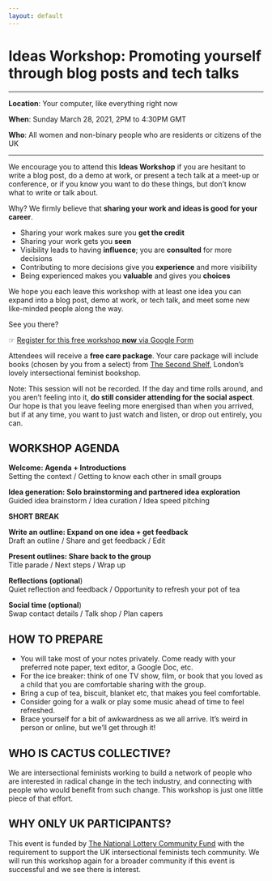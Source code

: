 ```yaml
---
layout: default
---
```


# Ideas Workshop: Promoting yourself through blog posts and tech talks

***
**Location**: Your computer, like everything right now

**When**: Sunday March 28, 2021, 2PM to 4:30PM GMT

**Who**: All women and non-binary people who are residents or citizens of the UK
***

We encourage you to attend this **Ideas Workshop** if you are hesitant to write a blog post, do a demo at work, or present a tech talk at a meet-up or conference, or if you know you want to do these things, but don’t know what to write or talk about.

Why? We firmly believe that **sharing your work and ideas is good for your career**.

* Sharing your work makes sure you **get the credit**
* Sharing your work gets you **seen**
* Visibility leads to having **influence**; you are **consulted** for more decisions
* Contributing to more decisions give you **experience** and more visibility
* Being experienced makes you **valuable** and gives you **choices**

We hope you each leave this workshop with at least one idea you can expand into a blog post, demo at work, or tech talk, and meet some new like-minded people along the way.

See you there?

☞ [Register for this free workshop **now** via Google Form]()

Attendees will receive a **free care package**. Your care package will include books (chosen by you from a select) from [The Second Shelf](https://www.thesecondshelf.com/), London’s lovely intersectional feminist bookshop.

Note: This session will not be recorded. If the day and time rolls around, and you aren’t feeling into it, **do still consider attending for the social aspect**. Our hope is that you leave feeling more energised than when you arrived, but if at any time, you want to just watch and listen, or drop out entirely, you can.

## WORKSHOP AGENDA

**Welcome: Agenda + Introductions**<br>
Setting the context / Getting to know each other in small groups

**Idea generation: Solo brainstorming and partnered idea exploration**<br>
Guided idea brainstorm / Idea curation / Idea speed pitching

**SHORT BREAK**

**Write an outline: Expand on one idea + get feedback**<br>
Draft an outline / Share and get feedback / Edit

**Present outlines: Share back to the group**<br>
Title parade / Next steps / Wrap up

**Reflections (optional**)<br>
Quiet reflection and feedback / Opportunity to refresh your pot of tea

**Social time (optional**)<br>
Swap contact details / Talk shop / Plan capers

## HOW TO PREPARE

* You will take most of your notes privately. Come ready with your preferred note paper, text editor, a Google Doc, etc.
* For the ice breaker: think of one TV show, film, or book that you loved as a child that you are comfortable sharing with the group.
* Bring a cup of tea, biscuit, blanket etc, that makes you feel comfortable.
* Consider going for a walk or play some music ahead of time to feel refreshed.
* Brace yourself for a bit of awkwardness as we all arrive. It’s weird in person or online, but we’ll get through it!

## WHO IS CACTUS COLLECTIVE?

We are intersectional feminists working to build a network of people who are interested in radical change in the tech industry, and connecting with people who would benefit from such change. This workshop is just one little piece of that effort.

## WHY ONLY UK PARTICIPANTS?

This event is funded by [The National Lottery Community Fund](https://www.tnlcommunityfund.org.uk/) with the requirement to support the UK intersectional feminists tech community. We will run this workshop again for a broader community if this event is successful and we see there is interest.
